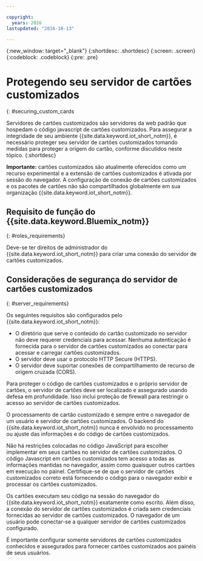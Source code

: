 ```yaml
---

copyright:
  years: 2016
lastupdated: "2016-10-13"

---
```


{:new_window: target="\_blank"}
{:shortdesc: .shortdesc}
{:screen: .screen}
{:codeblock: .codeblock}
{:pre: .pre}

# Protegendo seu servidor de cartões customizados
{: #securing_custom_cards

Servidores de cartões customizados são servidores da web padrão que hospedam o código javascript de cartões customizados. Para assegurar a integridade de seu ambiente {{site.data.keyword.iot_short_notm}}, é necessário proteger seu servidor de cartões customizados tomando medidas para proteger a origem do cartão, conforme discutidos neste tópico.
{:shortdesc}

**Importante:** cartões customizados são atualmente oferecidos como um recurso experimental e a extensão de cartões customizados é ativada por sessão do navegador. A configuração de conexão de cartões customizados e os pacotes de cartões não são compartilhados globalmente em sua organização {{site.data.keyword.iot_short_notm}}.

## Requisito de função do {{site.data.keyword.Bluemix_notm}}
{: #roles_requirements}

Deve-se ter direitos de administrador do {{site.data.keyword.iot_short_notm}} para criar uma conexão do servidor de cartões customizados.

## Considerações de segurança do servidor de cartões customizados
{: #server_requirements}

Os seguintes requisitos são configurados pelo {{site.data.keyword.iot_short_notm}}:
- O diretório que serve o conteúdo do cartão customizado no servidor não deve requerer credenciais para acessar.
Nenhuma autenticação é fornecida para o servidor de cartões customizados ao conectar para acessar e carregar cartões customizados.
- O servidor deve usar o protocolo HTTP Secure (HTTPS).
- O servidor deve suportar conexões de compartilhamento de recurso de origem cruzada (CORS).  

Para proteger o código de cartões customizados e o próprio servidor de cartões, o servidor de cartões deve ser localizado e assegurado usando defesa em profundidade. Isso inclui proteção de firewall para restringir o acesso ao servidor de cartões customizados.

O processamento de cartão customizado é sempre entre o navegador de um usuário e servidor de cartões customizados. O backend do {{site.data.keyword.iot_short_notm}} nunca é envolvido no processamento ou ajuste das informações e do código de cartões customizados.

Não há restrições colocadas no código JavaScript para escolher implementar em seus cartões no servidor de cartões customizados. O código Javascript em cartões customizados tem acesso a todas as informações mantidas no navegador, assim como quaisquer outros cartões em execução no painel.  Certifique-se de que o servidor de cartões customizados correto está fornecendo o código para o navegador exibir e processar os cartões customizados.

Os cartões executam seu código na sessão do navegador do {{site.data.keyword.iot_short_notm}} exatamente como escrito. Além disso, a conexão do servidor de cartões customizados é criada sem credenciais fornecidas ao servidor de cartões customizados. O navegador de um usuário pode conectar-se a qualquer servidor de cartões customizados configurado.

É importante configurar somente servidores de cartões customizados conhecidos e assegurados para fornecer cartões customizados aos painéis de seus usuários.   
